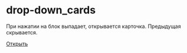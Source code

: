 # drop-down_cards
При нажатии на блок выпадает, открывается карточка. Предыдущая скрывается.

[Открыть](https://mkotolevsky.github.io/drop-down_cards/)
